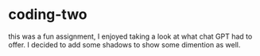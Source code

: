 # coding-two
this was a fun assignment, I enjoyed taking a look at what chat GPT had to offer. I decided to add some shadows to show some dimention as well.     
